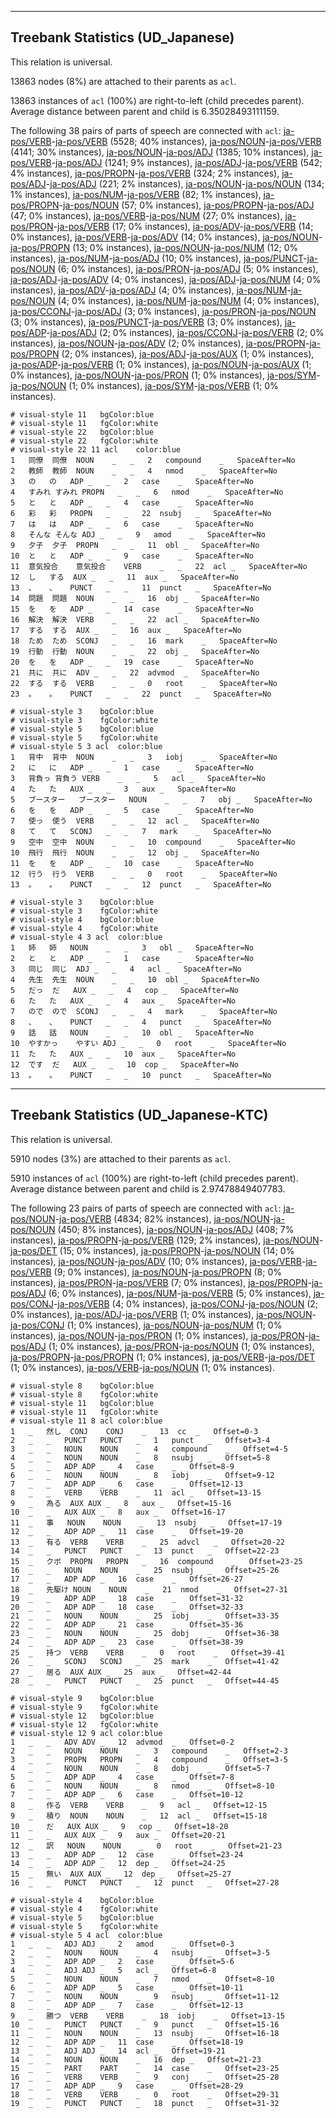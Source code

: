 

--------------------------------------------------------------------------------

## Treebank Statistics (UD_Japanese)

This relation is universal.

13863 nodes (8%) are attached to their parents as `acl`.

13863 instances of `acl` (100%) are right-to-left (child precedes parent).
Average distance between parent and child is 6.35028493111159.

The following 38 pairs of parts of speech are connected with `acl`: [ja-pos/VERB]()-[ja-pos/VERB]() (5528; 40% instances), [ja-pos/NOUN]()-[ja-pos/VERB]() (4141; 30% instances), [ja-pos/NOUN]()-[ja-pos/ADJ]() (1385; 10% instances), [ja-pos/VERB]()-[ja-pos/ADJ]() (1241; 9% instances), [ja-pos/ADJ]()-[ja-pos/VERB]() (542; 4% instances), [ja-pos/PROPN]()-[ja-pos/VERB]() (324; 2% instances), [ja-pos/ADJ]()-[ja-pos/ADJ]() (221; 2% instances), [ja-pos/NOUN]()-[ja-pos/NOUN]() (134; 1% instances), [ja-pos/NUM]()-[ja-pos/VERB]() (82; 1% instances), [ja-pos/PROPN]()-[ja-pos/NOUN]() (57; 0% instances), [ja-pos/PROPN]()-[ja-pos/ADJ]() (47; 0% instances), [ja-pos/VERB]()-[ja-pos/NUM]() (27; 0% instances), [ja-pos/PRON]()-[ja-pos/VERB]() (17; 0% instances), [ja-pos/ADV]()-[ja-pos/VERB]() (14; 0% instances), [ja-pos/VERB]()-[ja-pos/ADV]() (14; 0% instances), [ja-pos/NOUN]()-[ja-pos/PROPN]() (13; 0% instances), [ja-pos/NOUN]()-[ja-pos/NUM]() (12; 0% instances), [ja-pos/NUM]()-[ja-pos/ADJ]() (10; 0% instances), [ja-pos/PUNCT]()-[ja-pos/NOUN]() (6; 0% instances), [ja-pos/PRON]()-[ja-pos/ADJ]() (5; 0% instances), [ja-pos/ADJ]()-[ja-pos/ADV]() (4; 0% instances), [ja-pos/ADJ]()-[ja-pos/NUM]() (4; 0% instances), [ja-pos/ADV]()-[ja-pos/ADJ]() (4; 0% instances), [ja-pos/NUM]()-[ja-pos/NOUN]() (4; 0% instances), [ja-pos/NUM]()-[ja-pos/NUM]() (4; 0% instances), [ja-pos/CCONJ]()-[ja-pos/ADJ]() (3; 0% instances), [ja-pos/PRON]()-[ja-pos/NOUN]() (3; 0% instances), [ja-pos/PUNCT]()-[ja-pos/VERB]() (3; 0% instances), [ja-pos/ADP]()-[ja-pos/ADJ]() (2; 0% instances), [ja-pos/CCONJ]()-[ja-pos/VERB]() (2; 0% instances), [ja-pos/NOUN]()-[ja-pos/ADV]() (2; 0% instances), [ja-pos/PROPN]()-[ja-pos/PROPN]() (2; 0% instances), [ja-pos/ADJ]()-[ja-pos/AUX]() (1; 0% instances), [ja-pos/ADP]()-[ja-pos/VERB]() (1; 0% instances), [ja-pos/NOUN]()-[ja-pos/AUX]() (1; 0% instances), [ja-pos/NOUN]()-[ja-pos/PRON]() (1; 0% instances), [ja-pos/SYM]()-[ja-pos/NOUN]() (1; 0% instances), [ja-pos/SYM]()-[ja-pos/VERB]() (1; 0% instances).


~~~ conllu
# visual-style 11	bgColor:blue
# visual-style 11	fgColor:white
# visual-style 22	bgColor:blue
# visual-style 22	fgColor:white
# visual-style 22 11 acl	color:blue
1	同僚	同僚	NOUN	_	_	2	compound	_	SpaceAfter=No
2	教師	教師	NOUN	_	_	4	nmod	_	SpaceAfter=No
3	の	の	ADP	_	_	2	case	_	SpaceAfter=No
4	すみれ	すみれ	PROPN	_	_	6	nmod	_	SpaceAfter=No
5	と	と	ADP	_	_	4	case	_	SpaceAfter=No
6	彩	彩	PROPN	_	_	22	nsubj	_	SpaceAfter=No
7	は	は	ADP	_	_	6	case	_	SpaceAfter=No
8	そんな	そんな	ADJ	_	_	9	amod	_	SpaceAfter=No
9	夕子	夕子	PROPN	_	_	11	obl	_	SpaceAfter=No
10	と	と	ADP	_	_	9	case	_	SpaceAfter=No
11	意気投合	意気投合	VERB	_	_	22	acl	_	SpaceAfter=No
12	し	する	AUX	_	_	11	aux	_	SpaceAfter=No
13	、	、	PUNCT	_	_	11	punct	_	SpaceAfter=No
14	問題	問題	NOUN	_	_	16	obj	_	SpaceAfter=No
15	を	を	ADP	_	_	14	case	_	SpaceAfter=No
16	解決	解決	VERB	_	_	22	acl	_	SpaceAfter=No
17	する	する	AUX	_	_	16	aux	_	SpaceAfter=No
18	ため	ため	SCONJ	_	_	16	mark	_	SpaceAfter=No
19	行動	行動	NOUN	_	_	22	obj	_	SpaceAfter=No
20	を	を	ADP	_	_	19	case	_	SpaceAfter=No
21	共に	共に	ADV	_	_	22	advmod	_	SpaceAfter=No
22	する	する	VERB	_	_	0	root	_	SpaceAfter=No
23	。	。	PUNCT	_	_	22	punct	_	SpaceAfter=No

~~~


~~~ conllu
# visual-style 3	bgColor:blue
# visual-style 3	fgColor:white
# visual-style 5	bgColor:blue
# visual-style 5	fgColor:white
# visual-style 5 3 acl	color:blue
1	背中	背中	NOUN	_	_	3	iobj	_	SpaceAfter=No
2	に	に	ADP	_	_	1	case	_	SpaceAfter=No
3	背負っ	背負う	VERB	_	_	5	acl	_	SpaceAfter=No
4	た	た	AUX	_	_	3	aux	_	SpaceAfter=No
5	ブースター	ブースター	NOUN	_	_	7	obj	_	SpaceAfter=No
6	を	を	ADP	_	_	5	case	_	SpaceAfter=No
7	使っ	使う	VERB	_	_	12	acl	_	SpaceAfter=No
8	て	て	SCONJ	_	_	7	mark	_	SpaceAfter=No
9	空中	空中	NOUN	_	_	10	compound	_	SpaceAfter=No
10	飛行	飛行	NOUN	_	_	12	obj	_	SpaceAfter=No
11	を	を	ADP	_	_	10	case	_	SpaceAfter=No
12	行う	行う	VERB	_	_	0	root	_	SpaceAfter=No
13	。	。	PUNCT	_	_	12	punct	_	SpaceAfter=No

~~~


~~~ conllu
# visual-style 3	bgColor:blue
# visual-style 3	fgColor:white
# visual-style 4	bgColor:blue
# visual-style 4	fgColor:white
# visual-style 4 3 acl	color:blue
1	姉	姉	NOUN	_	_	3	obl	_	SpaceAfter=No
2	と	と	ADP	_	_	1	case	_	SpaceAfter=No
3	同じ	同じ	ADJ	_	_	4	acl	_	SpaceAfter=No
4	先生	先生	NOUN	_	_	10	obl	_	SpaceAfter=No
5	だっ	だ	AUX	_	_	4	cop	_	SpaceAfter=No
6	た	た	AUX	_	_	4	aux	_	SpaceAfter=No
7	ので	ので	SCONJ	_	_	4	mark	_	SpaceAfter=No
8	、	、	PUNCT	_	_	4	punct	_	SpaceAfter=No
9	話	話	NOUN	_	_	10	obl	_	SpaceAfter=No
10	やすかっ	やすい	ADJ	_	_	0	root	_	SpaceAfter=No
11	た	た	AUX	_	_	10	aux	_	SpaceAfter=No
12	です	だ	AUX	_	_	10	cop	_	SpaceAfter=No
13	。	。	PUNCT	_	_	10	punct	_	SpaceAfter=No

~~~




--------------------------------------------------------------------------------

## Treebank Statistics (UD_Japanese-KTC)

This relation is universal.

5910 nodes (3%) are attached to their parents as `acl`.

5910 instances of `acl` (100%) are right-to-left (child precedes parent).
Average distance between parent and child is 2.97478849407783.

The following 23 pairs of parts of speech are connected with `acl`: [ja-pos/NOUN]()-[ja-pos/VERB]() (4834; 82% instances), [ja-pos/NOUN]()-[ja-pos/NOUN]() (450; 8% instances), [ja-pos/NOUN]()-[ja-pos/ADJ]() (408; 7% instances), [ja-pos/PROPN]()-[ja-pos/VERB]() (129; 2% instances), [ja-pos/NOUN]()-[ja-pos/DET]() (15; 0% instances), [ja-pos/PROPN]()-[ja-pos/NOUN]() (14; 0% instances), [ja-pos/NOUN]()-[ja-pos/ADV]() (10; 0% instances), [ja-pos/VERB]()-[ja-pos/VERB]() (9; 0% instances), [ja-pos/NOUN]()-[ja-pos/PROPN]() (8; 0% instances), [ja-pos/PRON]()-[ja-pos/VERB]() (7; 0% instances), [ja-pos/PROPN]()-[ja-pos/ADJ]() (6; 0% instances), [ja-pos/NUM]()-[ja-pos/VERB]() (5; 0% instances), [ja-pos/CONJ]()-[ja-pos/VERB]() (4; 0% instances), [ja-pos/CONJ]()-[ja-pos/NOUN]() (2; 0% instances), [ja-pos/ADJ]()-[ja-pos/VERB]() (1; 0% instances), [ja-pos/NOUN]()-[ja-pos/CONJ]() (1; 0% instances), [ja-pos/NOUN]()-[ja-pos/NUM]() (1; 0% instances), [ja-pos/NOUN]()-[ja-pos/PRON]() (1; 0% instances), [ja-pos/PRON]()-[ja-pos/ADJ]() (1; 0% instances), [ja-pos/PRON]()-[ja-pos/NOUN]() (1; 0% instances), [ja-pos/PROPN]()-[ja-pos/PROPN]() (1; 0% instances), [ja-pos/VERB]()-[ja-pos/DET]() (1; 0% instances), [ja-pos/VERB]()-[ja-pos/NOUN]() (1; 0% instances).


~~~ conllu
# visual-style 8	bgColor:blue
# visual-style 8	fgColor:white
# visual-style 11	bgColor:blue
# visual-style 11	fgColor:white
# visual-style 11 8 acl	color:blue
1	_	然し	CONJ	CONJ	_	13	cc	_	Offset=0-3
2	_	_	PUNCT	PUNCT	_	1	punct	_	Offset=3-4
3	_	_	NOUN	NOUN	_	4	compound	_	Offset=4-5
4	_	_	NOUN	NOUN	_	8	nsubj	_	Offset=5-8
5	_	_	ADP	ADP	_	4	case	_	Offset=8-9
6	_	_	NOUN	NOUN	_	8	iobj	_	Offset=9-12
7	_	_	ADP	ADP	_	6	case	_	Offset=12-13
8	_	_	VERB	VERB	_	11	acl	_	Offset=13-15
9	_	為る	AUX	AUX	_	8	aux	_	Offset=15-16
10	_	_	AUX	AUX	_	8	aux	_	Offset=16-17
11	_	事	NOUN	NOUN	_	13	nsubj	_	Offset=17-19
12	_	_	ADP	ADP	_	11	case	_	Offset=19-20
13	_	有る	VERB	VERB	_	25	advcl	_	Offset=20-22
14	_	_	PUNCT	PUNCT	_	13	punct	_	Offset=22-23
15	_	クボ	PROPN	PROPN	_	16	compound	_	Offset=23-25
16	_	_	NOUN	NOUN	_	25	nsubj	_	Offset=25-26
17	_	_	ADP	ADP	_	16	case	_	Offset=26-27
18	_	先駆け	NOUN	NOUN	_	21	nmod	_	Offset=27-31
19	_	_	ADP	ADP	_	18	case	_	Offset=31-32
20	_	_	ADP	ADP	_	18	case	_	Offset=32-33
21	_	_	NOUN	NOUN	_	25	iobj	_	Offset=33-35
22	_	_	ADP	ADP	_	21	case	_	Offset=35-36
23	_	_	NOUN	NOUN	_	25	dobj	_	Offset=36-38
24	_	_	ADP	ADP	_	23	case	_	Offset=38-39
25	_	持つ	VERB	VERB	_	0	root	_	Offset=39-41
26	_	_	SCONJ	SCONJ	_	25	mark	_	Offset=41-42
27	_	居る	AUX	AUX	_	25	aux	_	Offset=42-44
28	_	_	PUNCT	PUNCT	_	25	punct	_	Offset=44-45

~~~


~~~ conllu
# visual-style 9	bgColor:blue
# visual-style 9	fgColor:white
# visual-style 12	bgColor:blue
# visual-style 12	fgColor:white
# visual-style 12 9 acl	color:blue
1	_	_	ADV	ADV	_	12	advmod	_	Offset=0-2
2	_	_	NOUN	NOUN	_	3	compound	_	Offset=2-3
3	_	_	PROPN	PROPN	_	4	compound	_	Offset=3-5
4	_	_	NOUN	NOUN	_	8	dobj	_	Offset=5-7
5	_	_	ADP	ADP	_	4	case	_	Offset=7-8
6	_	_	NOUN	NOUN	_	8	nmod	_	Offset=8-10
7	_	_	ADP	ADP	_	6	case	_	Offset=10-12
8	_	作る	VERB	VERB	_	9	acl	_	Offset=12-15
9	_	積り	NOUN	NOUN	_	12	acl	_	Offset=15-18
10	_	だ	AUX	AUX	_	9	cop	_	Offset=18-20
11	_	_	AUX	AUX	_	9	aux	_	Offset=20-21
12	_	訳	NOUN	NOUN	_	0	root	_	Offset=21-23
13	_	_	ADP	ADP	_	12	case	_	Offset=23-24
14	_	_	ADP	ADP	_	12	dep	_	Offset=24-25
15	_	無い	AUX	AUX	_	12	dep	_	Offset=25-27
16	_	_	PUNCT	PUNCT	_	12	punct	_	Offset=27-28

~~~


~~~ conllu
# visual-style 4	bgColor:blue
# visual-style 4	fgColor:white
# visual-style 5	bgColor:blue
# visual-style 5	fgColor:white
# visual-style 5 4 acl	color:blue
1	_	_	ADJ	ADJ	_	2	amod	_	Offset=0-3
2	_	_	NOUN	NOUN	_	4	nsubj	_	Offset=3-5
3	_	_	ADP	ADP	_	2	case	_	Offset=5-6
4	_	_	ADJ	ADJ	_	5	acl	_	Offset=6-8
5	_	_	NOUN	NOUN	_	7	nmod	_	Offset=8-10
6	_	_	ADP	ADP	_	5	case	_	Offset=10-11
7	_	_	NOUN	NOUN	_	9	nsubj	_	Offset=11-12
8	_	_	ADP	ADP	_	7	case	_	Offset=12-13
9	_	勝つ	VERB	VERB	_	18	iobj	_	Offset=13-15
10	_	_	PUNCT	PUNCT	_	9	punct	_	Offset=15-16
11	_	_	NOUN	NOUN	_	13	nsubj	_	Offset=16-18
12	_	_	ADP	ADP	_	11	case	_	Offset=18-19
13	_	_	ADJ	ADJ	_	14	acl	_	Offset=19-21
14	_	_	NOUN	NOUN	_	16	dep	_	Offset=21-23
15	_	_	PART	PART	_	14	case	_	Offset=23-25
16	_	_	VERB	VERB	_	9	conj	_	Offset=25-28
17	_	_	ADP	ADP	_	9	case	_	Offset=28-29
18	_	_	VERB	VERB	_	0	root	_	Offset=29-31
19	_	_	PUNCT	PUNCT	_	18	punct	_	Offset=31-32

~~~


